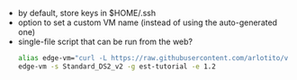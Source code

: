 * by default, store keys in $HOME/.ssh
* option to set a custom VM name (instead of using the auto-generated one)
* single-file script that can be run from the web?
    ```bash
    alias edge-vm="curl -L https://raw.githubusercontent.com/arlotito/vm-iotedge-provision/dev/scripts/vm-iotedge-provision.sh  | bash -s --"
    edge-vm -s Standard_DS2_v2 -g est-tutorial -e 1.2
    ```